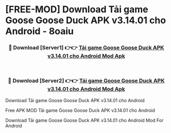 # [FREE-MOD] Download Tải game Goose Goose Duck APK v3.14.01 cho Android - 8oaiu


<div align="center">
<h3>🔴 Download [Server1] 👉👉 <a href="https://apk-comot.site?title=Tải_game_Goose_Goose_Duck_APK_v3.14.01_cho_Android">Tải game Goose Goose Duck APK v3.14.01 cho Android Mod Apk</a></h3><br>

<h3>🔴 Download [Server2] 👉👉 <a href="https://apk-comot.site?title=Tải_game_Goose_Goose_Duck_APK_v3.14.01_cho_Android">Tải game Goose Goose Duck APK v3.14.01 cho Android Mod Apk</a></h3>
</div>



Download Tải game Goose Goose Duck APK v3.14.01 cho Android 

Free APK MOD Tải game Goose Goose Duck APK v3.14.01 cho Android 

Download Tải game Goose Goose Duck APK v3.14.01 cho Android Mod For Android
